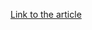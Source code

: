 [Link to the article](https://fieldeffect.com/blog/critical-sonicwall-vulnerability-exploited-by-ransomware-groups)
